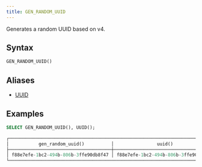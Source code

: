 ```yaml
---
title: GEN_RANDOM_UUID
---
```


Generates a random UUID based on v4.

## Syntax

```sql
GEN_RANDOM_UUID()
```

## Aliases

- [UUID](uuid.md)

## Examples

```sql
SELECT GEN_RANDOM_UUID(), UUID();

┌─────────────────────────────────────────────────────────────────────────────┐
│           gen_random_uuid()          │                uuid()                │
├──────────────────────────────────────┼──────────────────────────────────────┤
│ f88e7efe-1bc2-494b-806b-3ffe90db8f47 │ f88e7efe-1bc2-494b-806b-3ffe90db8f47 │
└─────────────────────────────────────────────────────────────────────────────┘
```